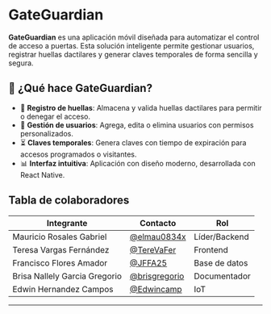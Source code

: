 # GateGuardian

**GateGuardian** es una aplicación móvil diseñada para automatizar el control de acceso a puertas. Esta solución inteligente permite gestionar usuarios, registrar huellas dactilares y generar claves temporales de forma sencilla y segura.

## 🚪 ¿Qué hace GateGuardian?

- 🔐 **Registro de huellas**: Almacena y valida huellas dactilares para permitir o denegar el acceso.
- 👤 **Gestión de usuarios**: Agrega, edita o elimina usuarios con permisos personalizados.
- ⏳ **Claves temporales**: Genera claves con tiempo de expiración para accesos programados o visitantes.
- 📊 **Interfaz intuitiva**: Aplicación con diseño moderno, desarrollada con React Native.

## Tabla de colaboradores
|Integrante|Contacto|Rol|
|----------|-------|---|
|Mauricio Rosales Gabriel|[@elmau0834x](https://github.com/elmau0834x)     |Líder/Backend |
|Teresa Vargas Fernández|[@TereVaFer](https://github.com/TereVaFer)       |Frontend |
|Francisco Flores Amador|[@JFFA25](https://github.com/JFFA25) |Base de datos|
| Brisa Nallely Garcia Gregorio|[@brisgregorio](https://github.com/Brisgregorio) |Documentador |
|Edwin Hernandez Campos|[@Edwincamp](https://github.com/Edwincamp)|IoT|
<hr>
